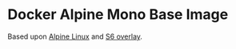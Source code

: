 # Docker Alpine Mono Base Image

Based upon [Alpine Linux](https://hub.docker.com/_/alpine/) and [S6 overlay](https://github.com/just-containers/s6-overlay).
